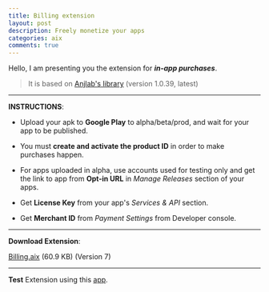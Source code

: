 ```yaml
---
title: Billing extension
layout: post
description: Freely monetize your apps
categories: aix
comments: true
---
```


Hello, I am presenting you the extension for **_in-app purchases_**.

> It is based on [Anjlab's library](https://github.com/anjlab/android-inapp-billing-v3) (version 1.0.39, latest)

----------


**INSTRUCTIONS**:

* Upload your apk to **Google Play** to alpha/beta/prod, and wait for your app to be published.

* You must **create and activate the product ID** in order to make purchases happen.

* For apps uploaded in alpha, use accounts used for testing only and get the link to app from **Opt-in URL** in _Manage Releases_ section of your apps.

* Get **License Key** from your app's _Services & API_ section.

* Get **Merchant ID** from _Payment Settings_ from Developer console.


----------

**Download Extension**:

<a class="attachment" href="/files/Billing.aix">Billing.aix</a> (60.9 KB) (Version 7)

----------
**Test** Extension using this [app](https://play.google.com/apps/testing/com.thunkable.android.pavitragolchha.Billing).

